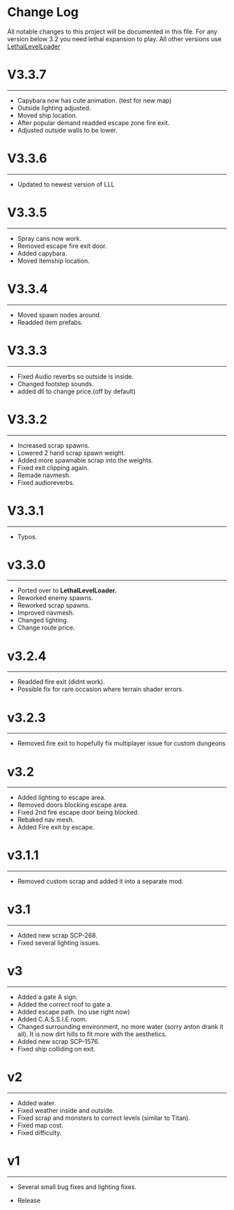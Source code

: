 # Change Log
All notable changes to this project will be documented in this file.
For any version below 3.2 you need lethal expansion to play. All other versions use [LethalLevelLoader](https://thunderstore.io/c/lethal-company/p/IAmBatby/LethalLevelLoader/)


# V3.3.7
***
- Capybara now has cute animation. (test for new map)
- Outside lighting adjusted.
- Moved ship location.
- After popular demand readded escape zone fire exit.
- Adjusted outside walls to be lower.


# V3.3.6
***
- Updated to newest version of LLL

# V3.3.5
***
- Spray cans now work.
- Removed escape fire exit door.
- Added capybara.
- Moved itemship location.

# V3.3.4
***
- Moved spawn nodes around.
- Readded item prefabs.

# V3.3.3
***
- Fixed Audio reverbs so outside is inside.
- Changed footstep sounds.
- added dll to change price.(off by default)

# V3.3.2
***
- Increased scrap spawns.
- Lowered 2 hand scrap spawn weight.
- Added more spawnable scrap into the weights.
- Fixed exit clipping again.
- Remade navmesh.
- Fixed audioreverbs.

# V3.3.1
***
- Typos.

# v3.3.0
***
- Ported over to **LethalLevelLoader.**
- Reworked enemy spawns.
- Reworked scrap spawns. 
- Improved navmesh.
- Changed lighting.
- Change route price.

# v3.2.4
***
- Readded fire exit (didnt work).
- Possible fix for rare occasion where terrain shader errors.

#  v3.2.3
***
- Removed fire exit to hopefully fix multiplayer issue for custom dungeons

#  v3.2
***
- Added lighting to escape area.
- Removed doors blocking escape area.
- Fixed 2nd fire escape door being blocked.
- Rebaked nav mesh.
- Added Fire exit by escape.

#  v3.1.1
***
- Removed custom scrap and added it into a separate mod.

#  v3.1
***
- Added new scrap SCP-268.
- Fixed several lighting issues.

#  v3
***
- Added a gate A sign.
- Added the correct roof to gate a.
- Added escape path. (no use right now)
- Added C.A.S.S.I.E room.
- Changed surrounding environment, no more water (sorry anton drank it all). It is now dirt hills to fit more with the aesthetics.
- Added new scrap SCP-1576.
- Fixed ship colliding on exit.

#  v2
***
- Added water.
- Fixed weather inside and outside.
- Fixed scrap and monsters to correct levels (similar to Titan).
- Fixed map cost. 
- Fixed difficulty.

#  v1
***
- Several small bug fixes and lighting fixes.

- Release
